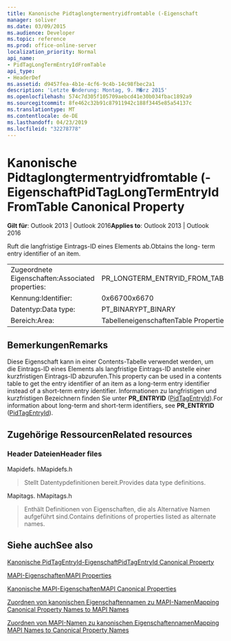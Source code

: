 ```yaml
---
title: Kanonische Pidtaglongtermentryidfromtable (-Eigenschaft
manager: soliver
ms.date: 03/09/2015
ms.audience: Developer
ms.topic: reference
ms.prod: office-online-server
localization_priority: Normal
api_name:
- PidTagLongTermEntryIdFromTable
api_type:
- HeaderDef
ms.assetid: d9457fea-4b1e-4cf6-9c4b-14c98fbec2a1
description: 'Letzte �nderung: Montag, 9. M�rz 2015'
ms.openlocfilehash: 574c7d305f105709aebcd41e30b034fbac1892a9
ms.sourcegitcommit: 8fe462c32b91c87911942c188f3445e85a54137c
ms.translationtype: MT
ms.contentlocale: de-DE
ms.lasthandoff: 04/23/2019
ms.locfileid: "32278778"
---
```

# <a name="pidtaglongtermentryidfromtable-canonical-property"></a><span data-ttu-id="33e3d-103">Kanonische Pidtaglongtermentryidfromtable (-Eigenschaft</span><span class="sxs-lookup"><span data-stu-id="33e3d-103">PidTagLongTermEntryIdFromTable Canonical Property</span></span>

  
  
<span data-ttu-id="33e3d-104">**Gilt für**: Outlook 2013 | Outlook 2016</span><span class="sxs-lookup"><span data-stu-id="33e3d-104">**Applies to**: Outlook 2013 | Outlook 2016</span></span> 
  
<span data-ttu-id="33e3d-105">Ruft die langfristige Eintrags-ID eines Elements ab.</span><span class="sxs-lookup"><span data-stu-id="33e3d-105">Obtains the long- term entry identifier of an item.</span></span>
  
|||
|:-----|:-----|
|<span data-ttu-id="33e3d-106">Zugeordnete Eigenschaften:</span><span class="sxs-lookup"><span data-stu-id="33e3d-106">Associated properties:</span></span>  <br/> |<span data-ttu-id="33e3d-107">PR_LONGTERM_ENTRYID_FROM_TABLE</span><span class="sxs-lookup"><span data-stu-id="33e3d-107">PR_LONGTERM_ENTRYID_FROM_TABLE</span></span>  <br/> |
|<span data-ttu-id="33e3d-108">Kennung:</span><span class="sxs-lookup"><span data-stu-id="33e3d-108">Identifier:</span></span>  <br/> |<span data-ttu-id="33e3d-109">0x6670</span><span class="sxs-lookup"><span data-stu-id="33e3d-109">0x6670</span></span>  <br/> |
|<span data-ttu-id="33e3d-110">Datentyp:</span><span class="sxs-lookup"><span data-stu-id="33e3d-110">Data type:</span></span>  <br/> |<span data-ttu-id="33e3d-111">PT_BINARY</span><span class="sxs-lookup"><span data-stu-id="33e3d-111">PT_BINARY</span></span>  <br/> |
|<span data-ttu-id="33e3d-112">Bereich:</span><span class="sxs-lookup"><span data-stu-id="33e3d-112">Area:</span></span>  <br/> |<span data-ttu-id="33e3d-113">Tabelleneigenschaften</span><span class="sxs-lookup"><span data-stu-id="33e3d-113">Table Properties</span></span>  <br/> |
   
## <a name="remarks"></a><span data-ttu-id="33e3d-114">Bemerkungen</span><span class="sxs-lookup"><span data-stu-id="33e3d-114">Remarks</span></span>

<span data-ttu-id="33e3d-115">Diese Eigenschaft kann in einer Contents-Tabelle verwendet werden, um die Eintrags-ID eines Elements als langfristige Eintrags-ID anstelle einer kurzfristigen Eintrags-ID abzurufen.</span><span class="sxs-lookup"><span data-stu-id="33e3d-115">This property can be used in a contents table to get the entry identifier of an item as a long-term entry identifier instead of a short-term entry identifier.</span></span> <span data-ttu-id="33e3d-116">Informationen zu langfristigen und kurzfristigen Bezeichnern finden Sie unter **PR_ENTRYID** ([PidTagEntryId](pidtagentryid-canonical-property.md)).</span><span class="sxs-lookup"><span data-stu-id="33e3d-116">For information about long-term and short-term identifiers, see **PR_ENTRYID** ([PidTagEntryId](pidtagentryid-canonical-property.md)).</span></span>
  
## <a name="related-resources"></a><span data-ttu-id="33e3d-117">Zugehörige Ressourcen</span><span class="sxs-lookup"><span data-stu-id="33e3d-117">Related resources</span></span>

### <a name="header-files"></a><span data-ttu-id="33e3d-118">Header Dateien</span><span class="sxs-lookup"><span data-stu-id="33e3d-118">Header files</span></span>

<span data-ttu-id="33e3d-119">Mapidefs. h</span><span class="sxs-lookup"><span data-stu-id="33e3d-119">Mapidefs.h</span></span>
  
> <span data-ttu-id="33e3d-120">Stellt Datentypdefinitionen bereit.</span><span class="sxs-lookup"><span data-stu-id="33e3d-120">Provides data type definitions.</span></span>
    
<span data-ttu-id="33e3d-121">Mapitags. h</span><span class="sxs-lookup"><span data-stu-id="33e3d-121">Mapitags.h</span></span>
  
> <span data-ttu-id="33e3d-122">Enthält Definitionen von Eigenschaften, die als Alternative Namen aufgeführt sind.</span><span class="sxs-lookup"><span data-stu-id="33e3d-122">Contains definitions of properties listed as alternate names.</span></span>
    
## <a name="see-also"></a><span data-ttu-id="33e3d-123">Siehe auch</span><span class="sxs-lookup"><span data-stu-id="33e3d-123">See also</span></span>



[<span data-ttu-id="33e3d-124">Kanonische PidTagEntryId-Eigenschaft</span><span class="sxs-lookup"><span data-stu-id="33e3d-124">PidTagEntryId Canonical Property</span></span>](pidtagentryid-canonical-property.md)


[<span data-ttu-id="33e3d-125">MAPI-Eigenschaften</span><span class="sxs-lookup"><span data-stu-id="33e3d-125">MAPI Properties</span></span>](mapi-properties.md)
  
[<span data-ttu-id="33e3d-126">Kanonische MAPI-Eigenschaften</span><span class="sxs-lookup"><span data-stu-id="33e3d-126">MAPI Canonical Properties</span></span>](mapi-canonical-properties.md)
  
[<span data-ttu-id="33e3d-127">Zuordnen von kanonischen Eigenschaftennamen zu MAPI-Namen</span><span class="sxs-lookup"><span data-stu-id="33e3d-127">Mapping Canonical Property Names to MAPI Names</span></span>](mapping-canonical-property-names-to-mapi-names.md)
  
[<span data-ttu-id="33e3d-128">Zuordnen von MAPI-Namen zu kanonischen Eigenschaftennamen</span><span class="sxs-lookup"><span data-stu-id="33e3d-128">Mapping MAPI Names to Canonical Property Names</span></span>](mapping-mapi-names-to-canonical-property-names.md)

